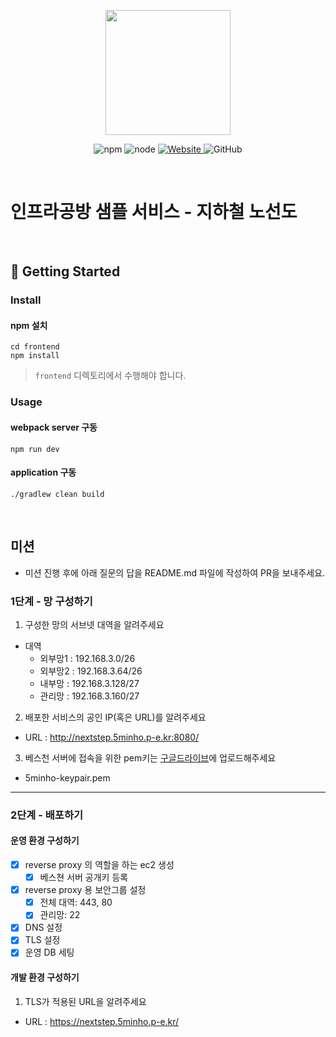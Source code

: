 <p align="center">
    <img width="200px;" src="https://raw.githubusercontent.com/woowacourse/atdd-subway-admin-frontend/master/images/main_logo.png"/>
</p>
<p align="center">
  <img alt="npm" src="https://img.shields.io/badge/npm-%3E%3D%205.5.0-blue">
  <img alt="node" src="https://img.shields.io/badge/node-%3E%3D%209.3.0-blue">
  <a href="https://edu.nextstep.camp/c/R89PYi5H" alt="nextstep atdd">
    <img alt="Website" src="https://img.shields.io/website?url=https%3A%2F%2Fedu.nextstep.camp%2Fc%2FR89PYi5H">
  </a>
  <img alt="GitHub" src="https://img.shields.io/github/license/next-step/atdd-subway-service">
</p>

<br>

# 인프라공방 샘플 서비스 - 지하철 노선도

<br>

## 🚀 Getting Started

### Install
#### npm 설치
```
cd frontend
npm install
```
> `frontend` 디렉토리에서 수행해야 합니다.

### Usage
#### webpack server 구동
```
npm run dev
```
#### application 구동
```
./gradlew clean build
```
<br>

## 미션

* 미션 진행 후에 아래 질문의 답을 README.md 파일에 작성하여 PR을 보내주세요.

### 1단계 - 망 구성하기
1. 구성한 망의 서브넷 대역을 알려주세요
- 대역 
    - 외부망1 : 192.168.3.0/26
    - 외부망2 : 192.168.3.64/26
    - 내부망 : 192.168.3.128/27
    - 관리망 : 192.168.3.160/27

2. 배포한 서비스의 공인 IP(혹은 URL)를 알려주세요

- URL : http://nextstep.5minho.p-e.kr:8080/

3. 베스천 서버에 접속을 위한 pem키는 [구글드라이브](https://drive.google.com/drive/folders/1dZiCUwNeH1LMglp8dyTqqsL1b2yBnzd1?usp=sharing)에 업로드해주세요

- 5minho-keypair.pem
---

### 2단계 - 배포하기
#### 운영 환경 구성하기
- [x] reverse proxy 의 역할을 하는 ec2 생성
  - [x] 베스쳔 서버 공개키 등록
- [x] reverse proxy 용 보안그룹 설정
  - [x] 전체 대역: 443, 80
  - [x] 관리망: 22
- [x] DNS 설정
- [x] TLS 설정
- [x] 운영 DB 세팅
#### 개발 환경 구성하기

1. TLS가 적용된 URL을 알려주세요

- URL : https://nextstep.5minho.p-e.kr/
